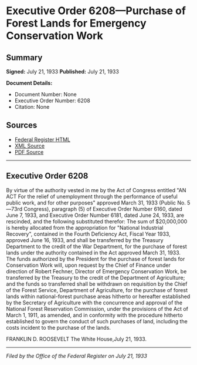 # Executive Order 6208—Purchase of Forest Lands for Emergency Conservation Work

## Summary

**Signed:** July 21, 1933
**Published:** July 21, 1933

**Document Details:**
- Document Number: None
- Executive Order Number: 6208
- Citation: None

## Sources
- [Federal Register HTML](https://www.presidency.ucsb.edu/documents/executive-order-6208-purchase-forest-lands-for-emergency-conservation-work)
- [XML Source](None)
- [PDF Source](None)

---

## Executive Order 6208

By virtue of the authority vested in me by the Act of Congress entitled "AN ACT For the relief of unemployment through the performance of useful public work, and for other purposes" approved March 31, 1933 (Public No. 5—73rd Congress), paragraph (5) of Executive Order Number 6160, dated June 7, 1933, and Executive Order Number 6181, dated June 24, 1933, are rescinded, and the following substituted therefor:
The sum of $20,000,000 is hereby allocated from the appropriation for "National Industrial Recovery", contained in the Fourth Deficiency Act, Fiscal Year 1933, approved June 16, 1933, and shall be transferred by the Treasury Department to the credit of the War Department, for the purchase of forest lands under the authority contained in the Act approved March 31, 1933. The funds authorized by the President for the purchase of forest lands for Conservation Work will, upon request by the Chief of Finance under direction of Robert Fechner, Director of Emergency Conservation Work, be transferred by the Treasury to the credit of the Department of Agriculture; and the funds so transferred shall be withdrawn on requisition by the Chief of the Forest Service, Department of Agriculture, for the purchase of forest lands within national-forest purchase areas hitherto or hereafter established by the Secretary of Agriculture with the concurrence and approval of the National Forest Reservation Commission, under the provisions of the Act of March 1, 1911, as amended, and in conformity with the procedure hitherto established to govern the conduct of such purchases of land, including the costs incident to the purchase of the lands.

FRANKLIN D. ROOSEVELT
The White House,July 21, 1933.

---

*Filed by the Office of the Federal Register on July 21, 1933*
